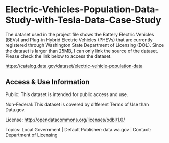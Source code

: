 # Electric-Vehicles-Population-Data-Study-with-Tesla-Data-Case-Study

The dataset used in the project file shows the Battery Electric Vehicles (BEVs) and Plug-in Hybrid Electric Vehicles (PHEVs) that are currently registered through Washington State Department of Licensing (DOL).
Since the dataset is larger than 25MB, I can only link the source of the dataset. Please check the link below to access the dataset.

https://catalog.data.gov/dataset/electric-vehicle-population-data

## Access & Use Information

Public: This dataset is intended for public access and use.

Non-Federal: This dataset is covered by different Terms of Use than Data.gov.

License: http://opendatacommons.org/licenses/odbl/1.0/

Topics: Local Government | Default Publisher: data.wa.gov | Contact: Department of Licensing
